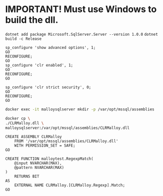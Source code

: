 ﻿# IMPORTANT! Must use Windows to build the dll.

`dotnet add package Microsoft.SqlServer.Server --version 1.0.0`
`dotnet build -c Release`

```tsql
sp_configure 'show advanced options', 1;
GO
RECONFIGURE;
GO
sp_configure 'clr enabled', 1;
GO
RECONFIGURE;
GO
```

```tsql
sp_configure 'clr strict security', 0;
GO
RECONFIGURE;
GO
```

```sh
docker exec -it malloysqlserver mkdir -p /var/opt/mssql/assemblies
```

```sh
docker cp \
./CLRMalloy.dll \
malloysqlserver:/var/opt/mssql/assemblies/CLRMalloy.dll
```

```tsql
CREATE ASSEMBLY CLRMalloy
    FROM '/var/opt/mssql/assemblies/CLRMalloy.dll'
    WITH PERMISSION_SET = SAFE;
GO
```

```tsql
CREATE FUNCTION malloytest.RegexpMatch(
    @input NVARCHAR(MAX),
    @pattern NVARCHAR(MAX)
)
    RETURNS BIT
AS
    EXTERNAL NAME CLRMalloy.[CLRMalloy.Regexp].Match;
GO
```
